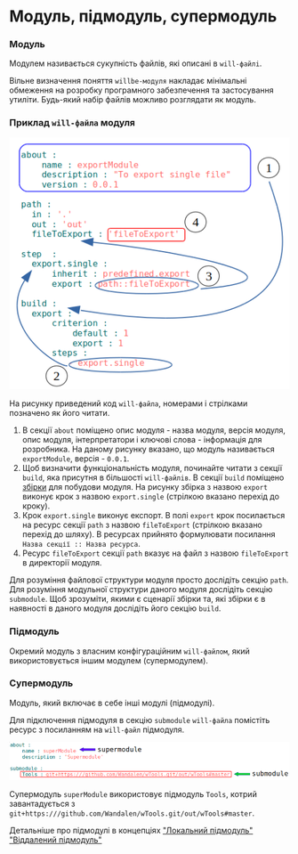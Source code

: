 # Модуль, підмодуль, супермодуль

### Модуль

Модулем називається сукупність файлів, які описані в <code>will-файлi</code>.

Вільне визначення поняття `willbe-модуля` накладає мінімальні обмеження на розробку програмного забезпечення та застосування утиліти. Будь-який набір файлів можливо розглядати як модуль.

### Приклад `will-файла` модуля

![module.file.png](./Images/module.file.png)

На рисунку приведений код `will-файла`, номерами і стрілками позначено як його читати.

1. В секції `about` поміщено опис модуля - назва модуля, версія модуля, опис модуля, інтерпретатори і ключові слова - інформація для розробника. На даному рисунку вказано, що модуль називається `exportModule`, версія - `0.0.1`.
2. Щоб визначити функціональність модуля, починайте читати з секції `build`, яка присутня в більшості `will-файлiв`. В секції `build` поміщено [збірки](ResourceBuild.md) для побудови модуля. На рисунку збірка з назвою `export` виконує крок з назвою `export.single` (стрілкою вказано перехід до кроку).
3. Крок `export.single` виконує експорт. В полі `export` крок посилається на ресурс секції `path` з назвою `fileToExport` (стрілкою вказано перехід до шляху). В ресурсах прийнято формулювати посилання `Назва секції :: Назва ресурса`.
4. Ресурс `fileToExport` секції `path` вказує на файл з назвою `fileToExport` в директорії модуля.   

Для розуміння файлової структури модуля просто дослідіть секцію `path`. Для розуміння модульної структури даного модуля дослідіть секцію `submodule`. Щоб зрозуміти, якими є сценарії збірки та, які збірки є в наявності в даного модуля дослідіть його секцію `build`.

### Підмодуль  

Окремий модуль з власним конфігураційним <code>will-файлом</code>, який використовується іншим модулем (супермодулем).

### Супермодуль

Модуль, який включає в себе інші модулі (підмодулі).  

Для підключення підмодуля в секцію `submodule` `will-файлa` помістіть ресурс з посиланням на `will-файл` підмодуля.

![supermodule.png](./Images/supermodule.png)

Супермодуль `superModule` використовує підмодуль `Tools`, котрий завантадується з `git+https:///github.com/Wandalen/wTools.git/out/wTools#master`.

Детальніше про підмодулі в концепціях ["Локальний підмодуль"](SubmodulesLocalAndRemote.md#Локальний-підмодуль) ["Віддалений підмодуль"](SubmodulesLocalAndRemote.md#Віддалений-підмодуль)
